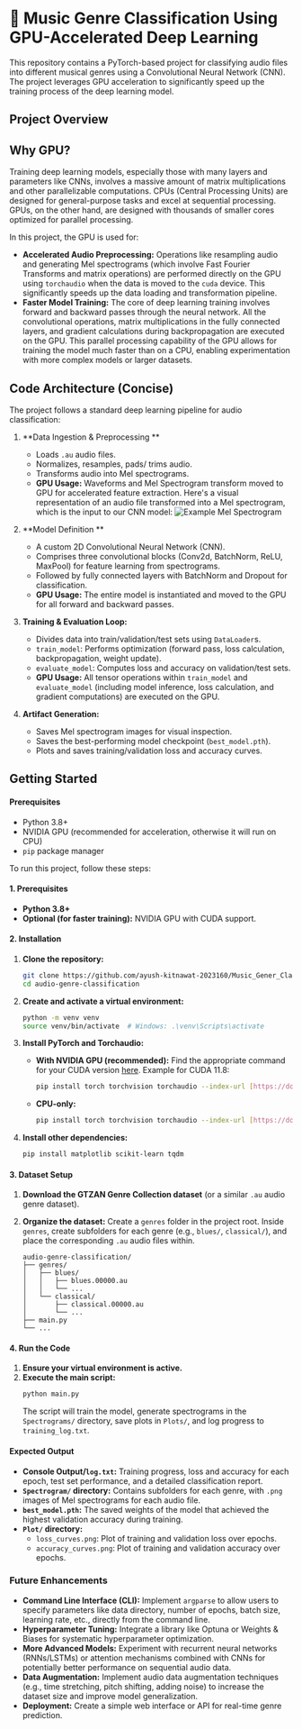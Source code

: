 # 🎵 Music Genre Classification Using GPU-Accelerated Deep Learning

This repository contains a PyTorch-based project for classifying audio files into different musical genres using a Convolutional Neural Network (CNN). The project leverages GPU acceleration to significantly speed up the training process of the deep learning model.

## Project Overview


## Why GPU?

Training deep learning models, especially those with many layers and parameters like CNNs, involves a massive amount of matrix multiplications and other parallelizable computations. CPUs (Central Processing Units) are designed for general-purpose tasks and excel at sequential processing. GPUs, on the other hand, are designed with thousands of smaller cores optimized for parallel processing.

In this project, the GPU is used for:

* **Accelerated Audio Preprocessing:** Operations like resampling audio and generating Mel spectrograms (which involve Fast Fourier Transforms and matrix operations) are performed directly on the GPU using `torchaudio` when the data is moved to the `cuda` device. This significantly speeds up the data loading and transformation pipeline.
* **Faster Model Training:** The core of deep learning training involves forward and backward passes through the neural network. All the convolutional operations, matrix multiplications in the fully connected layers, and gradient calculations during backpropagation are executed on the GPU. This parallel processing capability of the GPU allows for training the model much faster than on a CPU, enabling experimentation with more complex models or larger datasets.

## Code Architecture (Concise)

The project follows a standard deep learning pipeline for audio classification:

1.  **Data Ingestion & Preprocessing **
    * Loads `.au` audio files.
    * Normalizes, resamples, pads/ trims audio.
    * Transforms audio into Mel spectrograms.
    * **GPU Usage:** Waveforms and Mel Spectrogram transform moved to GPU for accelerated feature extraction.
    Here's a visual representation of an audio file transformed into a Mel spectrogram, which is the input to our CNN model:
    ![Example Mel Spectrogram](Music_Gener_Classification\spectrograms\jazz\jazz.00003.png)

2.  **Model Definition **
    * A custom 2D Convolutional Neural Network (CNN).
    * Comprises three convolutional blocks (Conv2d, BatchNorm, ReLU, MaxPool) for feature learning from spectrograms.
    * Followed by fully connected layers with BatchNorm and Dropout for classification.
    * **GPU Usage:** The entire model is instantiated and moved to the GPU for all forward and backward passes.

3.  **Training & Evaluation Loop:**
    * Divides data into train/validation/test sets using `DataLoader`s.
    * `train_model`: Performs optimization (forward pass, loss calculation, backpropagation, weight update).
    * `evaluate_model`: Computes loss and accuracy on validation/test sets.
    * **GPU Usage:** All tensor operations within `train_model` and `evaluate_model` (including model inference, loss calculation, and gradient computations) are executed on the GPU.

4.  **Artifact Generation:**
    * Saves Mel spectrogram images for visual inspection.
    * Saves the best-performing model checkpoint (`best_model.pth`).
    * Plots and saves training/validation loss and accuracy curves.

## Getting Started

#### Prerequisites

* Python 3.8+
* NVIDIA GPU (recommended for acceleration, otherwise it will run on CPU)
* `pip` package manager

To run this project, follow these steps:

#### 1. Prerequisites

* **Python 3.8+**
* **Optional (for faster training):** NVIDIA GPU with CUDA support.

#### 2. Installation

1.  **Clone the repository:**
    ```bash
    git clone https://github.com/ayush-kitnawat-2023160/Music_Gener_Classification.git
    cd audio-genre-classification
    ```

2.  **Create and activate a virtual environment:**
    ```bash
    python -m venv venv
    source venv/bin/activate  # Windows: .\venv\Scripts\activate
    ```

3.  **Install PyTorch and Torchaudio:**
    * **With NVIDIA GPU (recommended):** Find the appropriate command for your CUDA version [here](https://pytorch.org/get-started/locally/). Example for CUDA 11.8:
        ```bash
        pip install torch torchvision torchaudio --index-url [https://download.pytorch.org/whl/cu118](https://download.pytorch.org/whl/cu118)
        ```
    * **CPU-only:**
        ```bash
        pip install torch torchvision torchaudio --index-url [https://download.pytorch.org/whl/cpu](https://download.pytorch.org/whl/cpu)
        ```

4.  **Install other dependencies:**
    ```bash
    pip install matplotlib scikit-learn tqdm
    ```

#### 3. Dataset Setup

1.  **Download the GTZAN Genre Collection dataset** (or a similar `.au` audio genre dataset).
2.  **Organize the dataset:** Create a `genres` folder in the project root. Inside `genres`, create subfolders for each genre (e.g., `blues/`, `classical/`), and place the corresponding `.au` audio files within.

    ```
    audio-genre-classification/
    ├── genres/
    │   ├── blues/
    │   │   ├── blues.00000.au
    │   │   └── ...
    │   └── classical/
    │       ├── classical.00000.au
    │       └── ...
    ├── main.py
    └── ...
    ```

#### 4. Run the Code

1.  **Ensure your virtual environment is active.**
2.  **Execute the main script:**
    ```bash
    python main.py
    ```
    The script will train the model, generate spectrograms in the `Spectrograms/` directory, save plots in `Plots/`, and log progress to `training_log.txt`.


#### Expected Output

* **Console Output/`log.txt`:** Training progress, loss and accuracy for each epoch, test set performance, and a detailed classification report.
* **`Spectrogram/` directory:** Contains subfolders for each genre, with `.png` images of Mel spectrograms for each audio file.
* **`best_model.pth`:** The saved weights of the model that achieved the highest validation accuracy during training.
* **`Plot/` directory:**
    * `loss_curves.png`: Plot of training and validation loss over epochs.
    * `accuracy_curves.png`: Plot of training and validation accuracy over epochs.

### Future Enhancements

* **Command Line Interface (CLI):** Implement `argparse` to allow users to specify parameters like data directory, number of epochs, batch size, learning rate, etc., directly from the command line.
* **Hyperparameter Tuning:** Integrate a library like Optuna or Weights & Biases for systematic hyperparameter optimization.
* **More Advanced Models:** Experiment with recurrent neural networks (RNNs/LSTMs) or attention mechanisms combined with CNNs for potentially better performance on sequential audio data.
* **Data Augmentation:** Implement audio data augmentation techniques (e.g., time stretching, pitch shifting, adding noise) to increase the dataset size and improve model generalization.
* **Deployment:** Create a simple web interface or API for real-time genre prediction.

